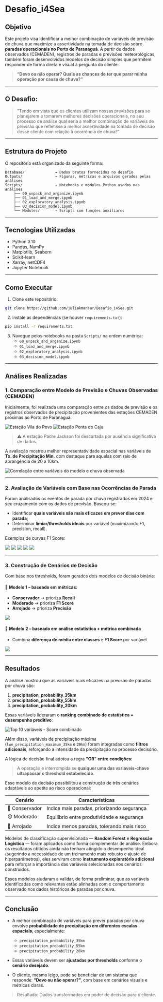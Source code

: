# Desafio_i4Sea

## Objetivo

Este projeto visa identificar a melhor combinação de variáveis de previsão de chuva que maximize a assertividade na tomada de decisão sobre **paradas operacionais no Porto de Paranaguá**. A partir de dados observados (CEMADEN), registros de paradas e previsões meteorológicas, também foram desenvolvidos modelos de decisão simples que permitem responder de forma direta e visual à pergunta do cliente:

> **“Devo ou não operar? Quais as chances de ter que parar minha operação por causa de chuva?”**

---

## O Desafio:
> "Tendo em vista que os clientes utilizam nossas previsões para se planejarem e tomarem melhores decisões operacionais, no seu processo de análise qual seria a melhor combinação de variáveis de previsão que refletisse a melhor assertividade na tomada de decisão desse cliente com relação à ocorrência de chuva?"

---

## Estrutura do Projeto

O repositório está organizado da seguinte forma:

```
Database/              → Dados brutos fornecidos no desafio  
Outputs/               → Figuras, métricas e arquivos gerados pelas análises  
Scripts/               → Notebooks e módulos Python usados nas análises  
    ├── 00_unpack_and_organize.ipynb  
    ├── 01_load_and_merge.ipynb  
    ├── 02_exploratory_analysis.ipynb  
    ├── 03_decision_model.ipynb  
    └── Modules/       → Scripts com funções auxiliares  
```

---

## Tecnologias Utilizadas

- Python 3.10
- Pandas, NumPy
- Matplotlib, Seaborn
- Scikit-learn
- Xarray, netCDF4
- Jupyter Notebook

---

## Como Executar

1. Clone este repositório:
```bash
git clone https://github.com/juliakmansur/Desafio_i4Sea.git
```

2. Instale as dependências (se houver `requirements.txt`):
```bash
pip install -r requirements.txt
```
3. Navegue pelos notebooks na pasta `Scripts/` na ordem numérica:
    - `00_unpack_and_organize.ipynb`
    - `01_load_and_merge.ipynb`
    - `02_exploratory_analysis.ipynb`
    - `03_decision_model.ipynb`

---

## Análises Realizadas

### 1. Comparação entre Modelo de Previsão e Chuvas Observadas (CEMADEN)
Inicialmente, foi realizada uma comparação entre os dados de previsão e os registros observados de precipitação provenientes das estações CEMADEN próximas ao Porto de Paranaguá.

![Estação Vila do Povo](Output/Analise_01/Imagens/Serie_Temporal/serie_temporal_411820401A.png)
![Estação Ponta do Caju](Output/Analise_01/Imagens/Serie_Temporal/serie_temporal_411820402A.png)

> ⚠️ A estação Padre Jackson foi descartada por ausência significativa de dados.

A avaliação mostrou melhor representatividade espacial nas variáveis de **Tx. de Precipitação Min.** com destaque para aquelas com raio de abrangência de 20 a 10km.

![Correlação entre variáveis do modelo e chuva observada](Output/Analise_01/Imagens/Metricas/heatmap.png)

---

### 2. Avaliação de Variáveis com Base nas Ocorrências de Parada
Foram analisados os eventos de parada por chuva registrados em 2024 e seu cruzamento com os dados de previsão. Buscou-se:

- Identificar **quais variáveis são mais eficazes em prever dias com parada**;
- Determinar **limiar/thresholds ideais** por variável (maximizando F1, precision, recall).

Exemplos de curvas F1 Score:

![](Output/Analise_02/Imagens/Thresholds/precipitation_probability_55km_f1_curve.png)
![](Output/Analise_02/Imagens/Thresholds/precipitation_probability_35km_f1_curve.png)
![](Output/Analise_02/Imagens/Thresholds/precipitation_probability_20km_f1_curve.png)
![](Output/Analise_02/Imagens/Thresholds/lwe_precipitation_smooth_rate_maximum_35km_f1_curve.png)
![](Output/Analise_02/Imagens/Thresholds/lwe_precipitation_smooth_rate_maximum_20km_f1_curve.png)


---

### 3. Construção de Cenários de Decisão
Com base nos thresholds, foram gerados dois modelos de decisão binária:

#### 🔹 Modelo 1 – baseado em métricas:
- **Conservador** → prioriza **Recall**
- **Moderado** → prioriza **F1 Score**
- **Arrojado** → prioriza **Precisão**

![](Output/Analise_02/Imagens/Modelo_01/Metricas/matriz_cenario_conservador.png)

#### 🔸 Modelo 2 – baseado em análise estatística + métrica combinada
- Combina **diferença de média entre classes** e **F1 Score** por variável

![](Output/Analise_02/Imagens/Modelo_02/Metricas/matriz_cenario_conservador.png)

---

## Resultados

A análise mostrou que as variáveis mais eficazes na previsão de paradas por chuva são:

1. **precipitation_probability_35km**
2. **precipitation_probability_55km**
3. **precipitation_probability_20km**

Essas variáveis lideraram o **ranking combinado de estatística + desempenho preditivo**:

![Top 10 variáveis - Score combinado](Output/Analise_02/Imagens/Modelo_02/top10_score_combinado.png)

Além disso, variáveis de precipitação máxima (`lwe_precipitation_maximum_35km` e `20km`) foram integradas como **filtros adicionais**, reforçando a intensidade da precipitação no processo decisório.

A lógica de decisão final adotou a regra **"OR" entre condições**:
> A operação é interrompida se **qualquer uma das variáveis-chave ultrapassar o threshold estabelecido**.

Esse modelo de decisão possibilitou a construção de três cenários adaptáveis ao apetite ao risco operacional:

| Cenário       | Características                                                   |
|---------------|--------------------------------------------------------------------|
| 🔵 Conservador | Indica mais paradas, priorizando segurança                         |
| 🟡 Moderado    | Equilíbrio entre produtividade e segurança                         |
| 🔴 Arrojado    | Indica menos paradas, tolerando mais risco                         |

Modelos de classificação supervisionada — **Random Forest** e **Regressão Logística** — foram aplicados como forma complementar de análise. Embora os resultados obtidos ainda não tenham atingido o desempenho ideal (sugerindo a necessidade de um treinamento mais robusto e ajuste de hiperparâmetros), eles serviram como **instrumento exploratório adicional** para reforçar a importância das variáveis selecionadas nos cenários construídos.

Esses modelos ajudaram a validar, de forma preliminar, que as variáveis identificadas como relevantes estão alinhadas com o comportamento observado nos dados históricos de paradas por chuva.

---

## Conclusão

- A melhor combinação de variáveis para prever paradas por chuva envolve **probabilidade de precipitação em diferentes escalas espaciais**, especialmente:
  - `precipitation_probability_35km`
  - `precipitation_probability_55km`
  - `precipitation_probability_20km`

- Essas variáveis devem ser **ajustadas por thresholds** conforme o **cenário desejado**.
- O cliente, mesmo leigo, pode se beneficiar de um sistema que responde: **“Devo ou não operar?”**, com base em cenários visuais e métricas claras.

> Resultado: Dados transformados em poder de decisão para o cliente.
